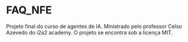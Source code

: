 # FAQ_NFE
Projeto final do curso de agentes de IA.
Ministrado pelo professor Celso Azevedo do i2a2 academy.
O projeto se encontra sob a licença MIT.
